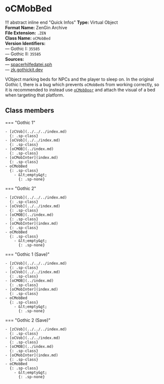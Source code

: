 # oCMobBed

!!! abstract inline end "Quick Infos"
    **Type:** Virtual Object<br/>
    **Format Name:** ZenGin Archive<br/>
    **File Extension:** `.ZEN`<br/>
    **Class Name:** `oCMobBed`<br/>
    **Version Identifiers:**<br />
    — Gothic I: `35585`<br/>
    — Gothic II: `35585`<br/>
    **Sources:**<br/>
    — [spacerhilfedatei.sph](https://wiki.worldofgothic.de/doku.php?id=spacer:hilfedatei)<br/>
    — [zk.gothickit.dev](https://zk.gothickit.dev/engine/objects/oCMobBed/)

VObject marking beds for NPCs and the player to sleep on. In the original Gothic I, there is a bug which prevents
`oCMobBed`s from working correctly, so it is recommended to instead use [`oCMobDoor`](oCMobLockable/oCMobDoor.md) and attach the
visual of a bed when targeting that platform.

## Class members

=== "Gothic 1"

    - [zCVob](../../../index.md)
      {: .sp-class}
    - [oCVob](../../index.md)
      {: .sp-class}
    - [oCMOB](../index.md)
      {: .sp-class}
    - [oCMobInter](index.md)
      {: .sp-class}
    - oCMobBed
      {: .sp-class}
        - &lt;empty&gt;
          {: .sp-none}

=== "Gothic 2"

    - [zCVob](../../../index.md)
      {: .sp-class}
    - [oCVob](../../index.md)
      {: .sp-class}
    - [oCMOB](../index.md)
      {: .sp-class}
    - [oCMobInter](index.md)
      {: .sp-class}
    - oCMobBed
      {: .sp-class}
        - &lt;empty&gt;
          {: .sp-none}

=== "Gothic 1 (Save)"

    - [zCVob](../../../index.md)
      {: .sp-class}
    - [oCVob](../../index.md)
      {: .sp-class}
    - [oCMOB](../index.md)
      {: .sp-class}
    - [oCMobInter](index.md)
      {: .sp-class}
    - oCMobBed
      {: .sp-class}
        - &lt;empty&gt;
          {: .sp-none}

=== "Gothic 2 (Save)"

    - [zCVob](../../../index.md)
      {: .sp-class}
    - [oCVob](../../index.md)
      {: .sp-class}
    - [oCMOB](../index.md)
      {: .sp-class}
    - [oCMobInter](index.md)
      {: .sp-class}
    - oCMobBed
      {: .sp-class}
        - &lt;empty&gt;
          {: .sp-none}
